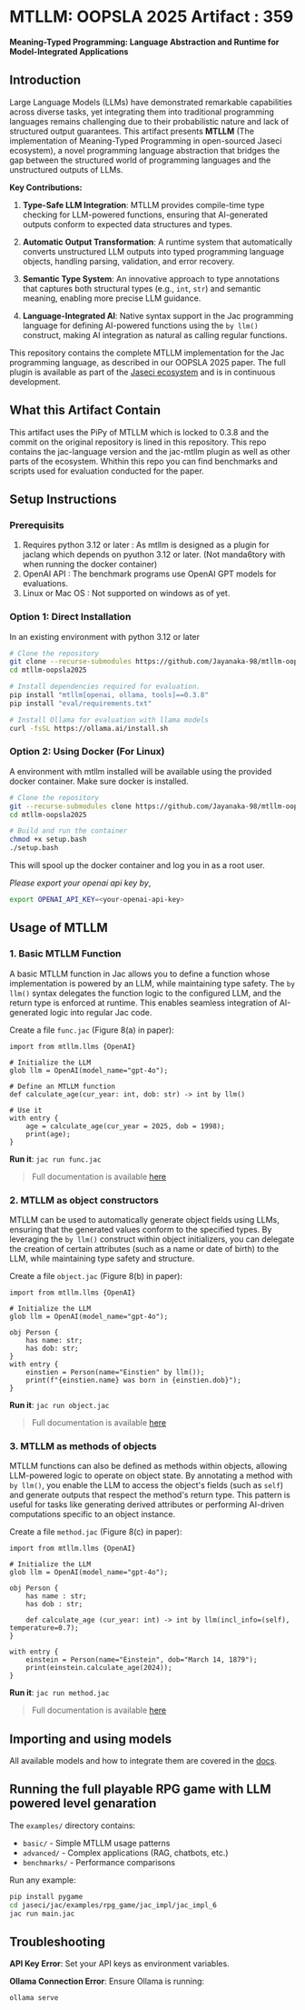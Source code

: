 # MTLLM: OOPSLA 2025 Artifact : 359

**Meaning-Typed Programming: Language Abstraction and Runtime for Model-Integrated Applications**

## Introduction

Large Language Models (LLMs) have demonstrated remarkable capabilities across diverse tasks, yet integrating them into traditional programming languages remains challenging due to their probabilistic nature and lack of structured output guarantees. This artifact presents **MTLLM** (The implementation of Meaning-Typed Programming in open-sourced Jaseci ecosystem), a novel programming language abstraction that bridges the gap between the structured world of programming languages and the unstructured outputs of LLMs.

**Key Contributions:**

1. **Type-Safe LLM Integration**: MTLLM provides compile-time type checking for LLM-powered functions, ensuring that AI-generated outputs conform to expected data structures and types.

2. **Automatic Output Transformation**: A runtime system that automatically converts unstructured LLM outputs into typed programming language objects, handling parsing, validation, and error recovery.

3. **Semantic Type System**: An innovative approach to type annotations that captures both structural types (e.g., `int`, `str`) and semantic meaning, enabling more precise LLM guidance.

4. **Language-Integrated AI**: Native syntax support in the Jac programming language for defining AI-powered functions using the `by llm()` construct, making AI integration as natural as calling regular functions.

This repository contains the complete MTLLM implementation for the Jac programming language, as described in our OOPSLA 2025 paper. The full plugin is available as part of the [Jaseci ecosystem](https://www.jac-lang.org/learn/jac-mtllm/with_llm/) and is in continuous development.

## What this Artifact Contain

This artifact uses the PiPy of MTLLM which is locked to 0.3.8 and the commit on the original repository is lined in this repository. This repo contains the jac-language version and the jac-mtllm plugin as well as other parts of the ecosystem. Whithin this repo you can find benchmarks and scripts used for evaluation conducted for the paper.

## Setup Instructions

### Prerequisits

1. Requires python 3.12 or later : As mtllm is designed as a plugin for jaclang which depends on pyuthon 3.12 or later. (Not manda6tory with when running the docker container)
2. OpenAI API : The benchmark programs use OpenAI GPT models for evaluations.
3. Linux or Mac OS : Not supported on windows as of yet.

###

### Option 1: Direct Installation

In an existing environment with python 3.12 or later
```bash
# Clone the repository
git clone --recurse-submodules https://github.com/Jayanaka-98/mtllm-oopsla2025.git
cd mtllm-oopsla2025

# Install dependencies required for evaluation.
pip install "mtllm[openai, ollama, tools]==0.3.8"
pip install "eval/requirements.txt"

# Install Ollama for evaluation with llama models
curl -fsSL https://ollama.ai/install.sh
```

### Option 2: Using Docker (For Linux)

A environment with mtllm installed will be available using the provided docker container. Make sure docker is installed.

```bash
# Clone the repository
git --recurse-submodules clone https://github.com/Jayanaka-98/mtllm-oopsla2025.git
cd mtllm-oopsla2025

# Build and run the container
chmod +x setup.bash
./setup.bash
```
This will spool up the docker container and log you in as a root user.

_Please export your openai api key by_,
```bash
export OPENAI_API_KEY=<your-openai-api-key>
```

## Usage of MTLLM

### 1. Basic MTLLM Function

A basic MTLLM function in Jac allows you to define a function whose implementation is powered by an LLM, while maintaining type safety. The `by llm()` syntax delegates the function logic to the configured LLM, and the return type is enforced at runtime. This enables seamless integration of AI-generated logic into regular Jac code.

Create a file `func.jac` (Figure 8(a) in paper):
```jac
import from mtllm.llms {OpenAI}

# Initialize the LLM
glob llm = OpenAI(model_name="gpt-4o");

# Define an MTLLM function
def calculate_age(cur_year: int, dob: str) -> int by llm()

# Use it
with entry {
    age = calculate_age(cur_year = 2025, dob = 1998);
    print(age);
}
```

**Run it**: `jac run func.jac`

> Full documentation is available [here](https://www.jac-lang.org/learn/jac-mtllm/usage/#basic-functions)

### 2. MTLLM as object constructors

MTLLM can be used to automatically generate object fields using LLMs, ensuring that the generated values conform to the specified types. By leveraging the `by llm()` construct within object initializers, you can delegate the creation of certain attributes (such as a name or date of birth) to the LLM, while maintaining type safety and structure.

Create a file `object.jac` (Figure 8(b) in paper):
```jac
import from mtllm.llms {OpenAI}

# Initialize the LLM
glob llm = OpenAI(model_name="gpt-4o");

obj Person {
    has name: str;
    has dob: str;
}
with entry {
    einstien = Person(name="Einstien" by llm());
    print(f"{einstien.name} was born in {einstien.dob}");
}
```

**Run it**: `jac run object.jac`

> Full documentation is available [here](https://www.jac-lang.org/learn/jac-mtllm/usage)

### 3. MTLLM as methods of objects

MTLLM functions can also be defined as methods within objects, allowing LLM-powered logic to operate on object state. By annotating a method with `by llm()`, you enable the LLM to access the object's fields (such as `self`) and generate outputs that respect the method's return type. This pattern is useful for tasks like generating derived attributes or performing AI-driven computations specific to an object instance.

Create a file `method.jac` (Figure 8(c) in paper):
```jac
import from mtllm.llms {OpenAI}

# Initialize the LLM
glob llm = OpenAI(model_name="gpt-4o");

obj Person {
    has name : str;
    has dob : str;

    def calculate_age (cur_year: int) -> int by llm(incl_info=(self), temperature=0.7);
}

with entry {
    einstein = Person(name="Einstein", dob="March 14, 1879");
    print(einstein.calculate_age(2024));
}
```
**Run it**: `jac run method.jac`

> Full documentation is available [here](https://www.jac-lang.org/learn/jac-mtllm/usage)

## Importing and using models

All available models and how to integrate them are covered in the [docs](https://www.jac-lang.org/learn/jac-mtllm/model_declaration/).

## Running the full playable RPG game with LLM powered level genaration

The `examples/` directory contains:
- `basic/` - Simple MTLLM usage patterns
- `advanced/` - Complex applications (RAG, chatbots, etc.)
- `benchmarks/` - Performance comparisons

Run any example:
```bash
pip install pygame
cd jaseci/jac/examples/rpg_game/jac_impl/jac_impl_6
jac run main.jac
```

## Troubleshooting

**API Key Error**: Set your API keys as environment variables.

**Ollama Connection Error**: Ensure Ollama is running:
```bash
ollama serve
```